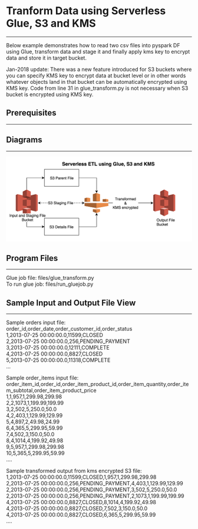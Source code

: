 
# Tranform Data using Serverless Glue, S3 and KMS
-------------------------------------------------

Below example demonstrates how to read two csv files into pyspark DF using Glue, transform data and stage it and finally apply kms key to encrypt data and store it in target bucket.

Jan-2018 update: There was a new feature introduced for S3 buckets where you can specify KMS key to encrypt data at bucket level or in other words whatever objects land in that bucket can be automatically encrypted using KMS key. Code from line 31 in glue_transform.py is not necessary when S3 bucket is encrypted using KMS key.

## Prerequisites
----------------


## Diagrams
------------

![Serverless ETL](images/ServerlessETL.png)

## Program Files
----------------

Glue job file: files/glue_transform.py  
To run glue job: files/run_gluejob.py  

## Sample Input and Output File View
------------------------------------

Sample orders input file:  
order_id,order_date,order_customer_id,order_status  
1,2013-07-25 00:00:00.0,11599,CLOSED  
2,2013-07-25 00:00:00.0,256,PENDING_PAYMENT  
3,2013-07-25 00:00:00.0,12111,COMPLETE  
4,2013-07-25 00:00:00.0,8827,CLOSED  
5,2013-07-25 00:00:00.0,11318,COMPLETE  
...  

Sample order_items input file:  
order_item_id,order_id,order_item_product_id,order_item_quantity,order_item_subtotal,order_item_product_price  
1,1,957,1,299.98,299.98  
2,2,1073,1,199.99,199.99  
3,2,502,5,250.0,50.0  
4,2,403,1,129.99,129.99  
5,4,897,2,49.98,24.99  
6,4,365,5,299.95,59.99  
7,4,502,3,150.0,50.0  
8,4,1014,4,199.92,49.98  
9,5,957,1,299.98,299.98  
10,5,365,5,299.95,59.99  
....  

Sample transformed output from kms encrypted S3 file:  
1,2013-07-25 00:00:00.0,11599,CLOSED,1,957,1,299.98,299.98  
2,2013-07-25 00:00:00.0,256,PENDING_PAYMENT,4,403,1,129.99,129.99  
2,2013-07-25 00:00:00.0,256,PENDING_PAYMENT,3,502,5,250.0,50.0  
2,2013-07-25 00:00:00.0,256,PENDING_PAYMENT,2,1073,1,199.99,199.99  
4,2013-07-25 00:00:00.0,8827,CLOSED,8,1014,4,199.92,49.98  
4,2013-07-25 00:00:00.0,8827,CLOSED,7,502,3,150.0,50.0  
4,2013-07-25 00:00:00.0,8827,CLOSED,6,365,5,299.95,59.99  
....
